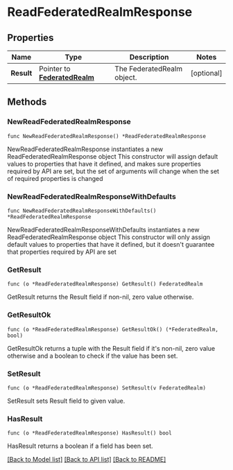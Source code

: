 # ReadFederatedRealmResponse

## Properties

Name | Type | Description | Notes
------------ | ------------- | ------------- | -------------
**Result** | Pointer to [**FederatedRealm**](FederatedRealm.md) | The FederatedRealm object. | [optional] 

## Methods

### NewReadFederatedRealmResponse

`func NewReadFederatedRealmResponse() *ReadFederatedRealmResponse`

NewReadFederatedRealmResponse instantiates a new ReadFederatedRealmResponse object
This constructor will assign default values to properties that have it defined,
and makes sure properties required by API are set, but the set of arguments
will change when the set of required properties is changed

### NewReadFederatedRealmResponseWithDefaults

`func NewReadFederatedRealmResponseWithDefaults() *ReadFederatedRealmResponse`

NewReadFederatedRealmResponseWithDefaults instantiates a new ReadFederatedRealmResponse object
This constructor will only assign default values to properties that have it defined,
but it doesn't guarantee that properties required by API are set

### GetResult

`func (o *ReadFederatedRealmResponse) GetResult() FederatedRealm`

GetResult returns the Result field if non-nil, zero value otherwise.

### GetResultOk

`func (o *ReadFederatedRealmResponse) GetResultOk() (*FederatedRealm, bool)`

GetResultOk returns a tuple with the Result field if it's non-nil, zero value otherwise
and a boolean to check if the value has been set.

### SetResult

`func (o *ReadFederatedRealmResponse) SetResult(v FederatedRealm)`

SetResult sets Result field to given value.

### HasResult

`func (o *ReadFederatedRealmResponse) HasResult() bool`

HasResult returns a boolean if a field has been set.


[[Back to Model list]](../README.md#documentation-for-models) [[Back to API list]](../README.md#documentation-for-api-endpoints) [[Back to README]](../README.md)


